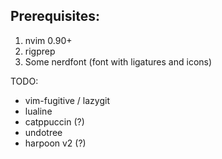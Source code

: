## Prerequisites:

1. nvim 0.90+
1. rigprep
1. Some nerdfont (font with ligatures and icons)

TODO:

- vim-fugitive / lazygit
- lualine
- catppuccin (?)
- undotree
- harpoon v2 (?)
